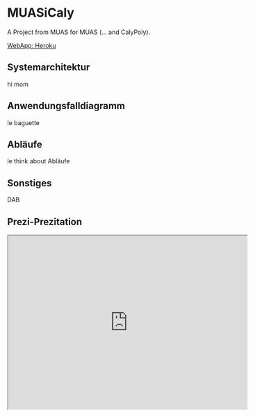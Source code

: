 # MUASiCaly

A Project from MUAS for MUAS (... and CalyPoly).

[WebApp: Heroku](https://muasicaly.herokuapp.com/)

## Systemarchitektur
hi mom
## Anwendungsfalldiagramm
le baguette
## Abläufe
le think about Abläufe

## Sonstiges
DAB

## Prezi-Prezitation
<iframe width="550" height="400" src="https://prezi.com/p/view/7p8LQ1AlacLOICyVQ9be/embed" webkitallowfullscreen="1" mozallowfullscreen="1" allowfullscreen="1"></iframe> 